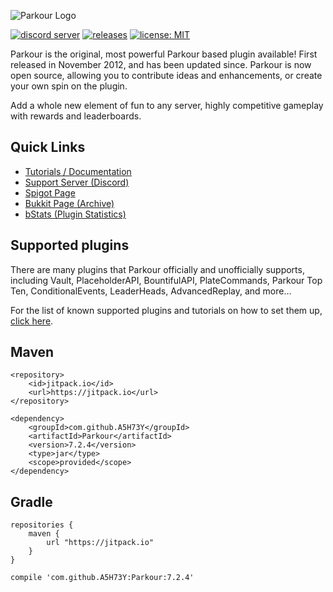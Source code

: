 ![Parkour Logo](https://user-images.githubusercontent.com/6440871/208645721-b047416c-1ca3-471d-b146-6af9424ce639.png)

[![discord server](https://img.shields.io/discord/328154925949517824.svg)](https://discord.gg/h9d2fSd)
[![releases](https://img.shields.io/github/v/release/A5H73Y/Parkour.svg?label=github%20release)](https://github.com/A5H73Y/Parkour/releases/latest)
[![license: MIT](https://img.shields.io/badge/license-MIT-lightgrey.svg)](https://tldrlegal.com/license/mit-license)

Parkour is the original, most powerful Parkour based plugin available! 
First released in November 2012, and has been updated since. Parkour is now open source, allowing you to contribute ideas and enhancements, or create your own spin on the plugin.<p />
Add a whole new element of fun to any server, highly competitive gameplay with rewards and leaderboards.<p />

## Quick Links
- [Tutorials / Documentation](https://a5h73y.github.io/Parkour/)
- [Support Server (Discord)](https://discord.gg/Gc8RGYr)
- [Spigot Page](https://www.spigotmc.org/resources/parkour.23685/)
- [Bukkit Page (Archive)](https://dev.bukkit.org/projects/parkour/)
- [bStats (Plugin Statistics)](https://bstats.org/plugin/bukkit/Parkour)

## Supported plugins
There are many plugins that Parkour officially and unofficially supports, including Vault, PlaceholderAPI, BountifulAPI, PlateCommands, Parkour Top Ten, ConditionalEvents, LeaderHeads, AdvancedReplay, and more...<p />
For the list of known supported plugins and tutorials on how to set them up, [click here](https://a5h73y.github.io/Parkour/#/guides/compatible-plugins).

## Maven
```
<repository>
    <id>jitpack.io</id>
    <url>https://jitpack.io</url>
</repository>
```

```
<dependency>
    <groupId>com.github.A5H73Y</groupId>
    <artifactId>Parkour</artifactId>
    <version>7.2.4</version>
    <type>jar</type>
    <scope>provided</scope>
</dependency>
```

## Gradle
```
repositories { 
    maven { 
        url "https://jitpack.io"
    } 
}
```

```
compile 'com.github.A5H73Y:Parkour:7.2.4'
```
